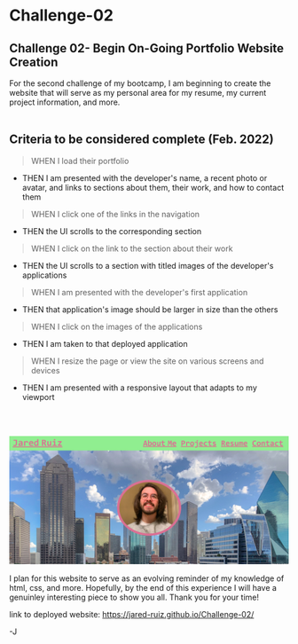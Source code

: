 # Challenge-02
## Challenge 02- Begin On-Going Portfolio Website Creation

For the second challenge of my bootcamp, I am beginning to create the website that will serve as my personal area for my resume, my current project information, and more. 
<br>
<br>

## Criteria to be considered complete (Feb. 2022)

> WHEN I load their portfolio
- THEN I am presented with the developer's name, a recent photo or avatar, and links to sections about them, their work, and how to contact them
> WHEN I click one of the links in the navigation
- THEN the UI scrolls to the corresponding section
> WHEN I click on the link to the section about their work
- THEN the UI scrolls to a section with titled images of the developer's applications
> WHEN I am presented with the developer's first application
- THEN that application's image should be larger in size than the others
> WHEN I click on the images of the applications
- THEN I am taken to that deployed application
> WHEN I resize the page or view the site on various screens and devices
- THEN I am presented with a responsive layout that adapts to my viewport
<br>
<br>


![alt text](./assets/images/portfolio-snapshot.PNG)


I plan for this website to serve as an evolving reminder of my knowledge of html, css, and more. 
Hopefully, by the end of this experience I will have a genuinley interesting piece to show you all. Thank you for your time!

link to deployed website: https://jared-ruiz.github.io/Challenge-02/

-J
